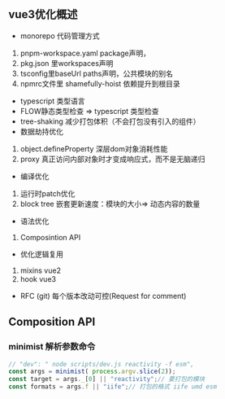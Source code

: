 ## vue3优化概述

+ monorepo 代码管理方式
1. pnpm-workspace.yaml package声明，
2. pkg.json 里workspaces声明
3. tsconfig里baseUrl paths声明，公共模块的别名
4. npmrc文件里 shamefully-hoist 依赖提升到根目录
+ typescript 类型语言
+ FLOW静态类型检查 => typescript 类型检查
+ tree-shaking 减少打包体积（不会打包没有引入的组件）
+ 数据劫持优化
1. object.defineProperty 深层dom对象消耗性能
2. proxy 真正访问内部对象时才变成响应式，而不是无脑递归

+ 编译优化 
1. 运行时patch优化
2. block tree 嵌套更新速度：模块的大小=> 动态内容的数量

+ 语法优化
1. Composintion API

+ 优化逻辑复用
1. mixins vue2
2. hook vue3 

+ RFC (git) 每个版本改动可控(Request for comment)


## Composition API

### minimist 解析参数命令
```js
// "dev": " node scripts/dev.js reactivity -f esm",
const args = minimist( process.argv.slice(2));
const target = args._[0] || "reactivity";// 要打包的模块 
const formats = args.f || "iife";// 打包的格式 iife umd esm
```